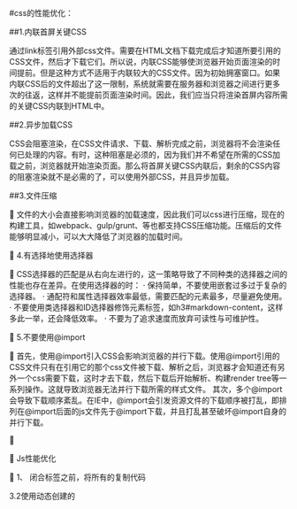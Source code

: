 

#css的性能优化：


##1.内联首屏关键CSS

通过link标签引用外部css文件。需要在HTML文档下载完成后才知道所要引用的CSS文件，然后才下载它们。所以说，内联CSS能够使浏览器开始页面渲染的时间提前。但是这种方式不适用于内联较大的CSS文件。因为初始拥塞窗口。如果内联CSS后的文件超出了这一限制，系统就需要在服务器和浏览器之间进行更多次的往返，这样并不能提前页面渲染时间。因此，我们应当只将渲染首屏内容所需的关键CSS内联到HTML中。


##2.异步加载CSS


CSS会阻塞渲染，在CSS文件请求、下载、解析完成之前，浏览器将不会渲染任何已处理的内容。有时，这种阻塞是必须的，因为我们并不希望在所需的CSS加载之前，浏览器就开始渲染页面。那么将首屏关键CSS内联后，剩余的CSS内容的阻塞渲染就不是必需的了，可以使用外部CSS，并且异步加载。


##3.文件压缩


文件的大小会直接影响浏览器的加载速度，因此我们可以css进行压缩，现在的构建工具，如webpack、gulp/grunt、等也都支持CSS压缩功能。压缩后的文件能够明显减小，可以大大降低了浏览器的加载时间。


4.有选择地使用选择器


CSS选择器的匹配是从右向左进行的，这一策略导致了不同种类的选择器之间的性能也存在差异。在使用选择器的时：
·  保持简单，不要使用嵌套过多过于复杂的选择器。
·  通配符和属性选择器效率最低，需要匹配的元素最多，尽量避免使用。
·  不要使用类选择器和ID选择器修饰元素标签，如h3#markdown-content，这样多此一举，还会降低效率。
·  不要为了追求速度而放弃可读性与可维护性。


5.不要使用@import


首先，使用@import引入CSS会影响浏览器的并行下载。使用@import引用的CSS文件只有在引用它的那个css文件被下载、解析之后，浏览器才会知道还有另外一个css需要下载，这时才去下载，然后下载后开始解析、构建render tree等一系列操作。这就导致浏览器无法并行下载所需的样式文件。
其次，多个@import会导致下载顺序紊乱。在IE中，@import会引发资源文件的下载顺序被打乱，即排列在@import后面的js文件先于@import下载，并且打乱甚至破坏@import自身的并行下载。




Js性能优化


1、 </body>闭合标签之前，将所有的<script> 标签放在页面底部，确保在脚步执行之前页面已经完成渲染。


2、 合并脚本。


下载单个 100KB 的文件将比下载 4 个 25KB 的文件更快，因此页面标签的<script>标签越少，加载也就越快，响应也越迅速。无论外链文件或者内嵌脚本。


3、使用无阻塞下载 javascript 的方法，即在页面加载完成后才加载 Javascript 代码。
以下有几种无阻塞下载方法：


3.1使用<script>的 defer 属性


<script src="file.js" defer></script>复制代码
3.2使用动态创建的<script>元素来下载并执行代码



3.3使用 XHR 对象下载 javascript代码并注入页面中





4.将经常使用的全局变量引用储存在一个局部变量里。


在函数执行过程中，每遇到一个变量，都会搜索函数的作用域链找到第一个匹配的变量，首先查找函数内部的变量，之后再沿着作用域链逐层寻找。因此，若我们要访问最外层的变量（全局变量），则相比直接访问内部的变量而言，会带来比较大的性能损耗。


5.对象的读取（减少对象成员的查找次数和嵌套深度）


javascript中，主要分为字面量、局部变量、数组元素和对象这四种。访问字面量和局部变量的速度最快，而访问数组元素和对象成员相对较慢。而访问对象成员的时候，就和作用域链一样，是在原型链上进行查找。因此，若查找的成员在原型链位置太深，则访问速度越慢。因此，我们应该尽可能的减少对象成员的查找次数和嵌套深度


6.最小化DOM的操作次数，尽可能的用javascript来处理，并且尽可能的使用局部变量储存DOM节点


7.减少重绘和重排，批量修改样式时，“离线”操作 DOM 树，使用缓存，并减少访问布局信息的次数。
减少“重绘”和“重排”


1、使元素脱离文档流


2、对其应用多次改变


3、把元素带回文档中


// 第一种方式：隐藏元素，应用修改，重新显示let ul = document.getElementById('nyList');


ul.style.display = 'none';// 向ul中添加附加数据


appendDataToElement(ul, data);


ul.style.display = 'block';


// 第二种方式：使用文档片段（document fragment）在当前DOM之外构建一个子树，再把它拷贝到文档(推荐)let 


fragment = document.createDocumentFragment();// 向fragment中添加附加数据


appendDataToElement(ul, data);document.getElementById('myList').appendChild(fragment);


// 第三种方式：将原始元素拷贝到一个脱离文档的节点中，修改副本，完成后再替换原始元素


let old = document.getElementById('myList');let clone = old.cloneNode(true);// 向clone中添加附加数据


appendDataToElement(ul, data);


old.parentNode.replaceChild(clone, old);


8.使用事件委托减少事件处理器的数量


事件委托就是将目标节点的事件移到父节点来处理，由于浏览器冒泡的特点，当目标节点触发了该事件的时候，父节点也会触发该事件。因此，由父节点来负责监听和处理该事件。


function handleClick(target) { 
    

// 点击列表项的处理事件 


}


 function delegate (e) { 
     

// 判断目标对象是否为列表项 


if (e.target.nodeName === 'LI') { 
    

handleClick(e.target); }


 } 
 

const parent = document.getElementById('parent'); parent.addEventListener('click', delegate);







9.使用 Web Worker 来处理复杂的计算


JavaScript 是单线程的，因此 JavaScript 在执行复杂计算的时候很可能会阻塞线程，导致页面假死。但 Web Worker 的出现，以另外一种方式给了我们多线程的能力，可以将复杂计算放在 worker 中进行，当计算完成后，以postMessage的形式将结果传回来。
对于单个函数，因为 Web Worker 接受一个脚本的 url 作为参数，使用 URL.createObjectURL 方法，我们可以将一个函数的内容转换为 url，利用它创建一个 worker。


var workerContent = `

 self.onmessage = function(evt){ 
     

// ... 


// 在这里进行复杂计算


 var result = complexFunc(); 
 

// 将结果传回 self.postMessage(result); };` 


// 得到 url 


var blob = new Blob([workerContent]);


 var url = window.URL.createObjectURL(blob);
 

 // 创建 worker var worker = new Worker(url);
 



10.对高频触发的事件进行节流或消抖


函数防抖（debounce）：当持续触发事件时，一定时间段内没有再触发事件，事件处理函数才会执行一次，如果设定的时间到来之前，又一次触发了事件，就重新开始延时。
将几次操作合并为一此操作进行。原理是维护一个计时器，规定在delay时间后触发函数，但是在delay时间内再次触发的话，就会取消之前的计时器而重新设置。这样一来，只有最后一次操作能被触发。



函数节流（throttle）：当持续触发事件时，保证一定时间段内只调用一次事件处理函数。
使得一定时间内只触发一次函数。原理是通过判断是否到达一定时间来触发函数。





区别： 函数节流不管事件触发有多频繁，都会保证在规定时间内一定会执行一次真正的事件处理函数，而函数防抖只是在最后一次事件后才触发一次函数。 比如在页面的无限加载场景下，我们需要用户在滚动页面时，每隔一段时间发一次 Ajax 请求，而不是在用户停下滚动页面操作时才去请求数据。这样的场景，就适合用节流技术来实现。

